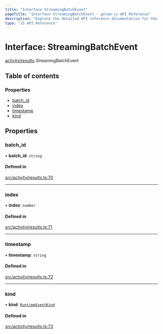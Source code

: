```yaml
---
title: "Interface StreamingBatchEvent"
pageTitle: "Interface StreamingBatchEvent - golem-js API Reference"
description: "Explore the detailed API reference documentation for the Interface StreamingBatchEvent within the golem-js SDK for the Golem Network."
type: "JS API Reference"
---
```

# Interface: StreamingBatchEvent

[activity/results](../modules/activity_results).StreamingBatchEvent

## Table of contents

### Properties

- [batch\_id](activity_results.StreamingBatchEvent#batch_id)
- [index](activity_results.StreamingBatchEvent#index)
- [timestamp](activity_results.StreamingBatchEvent#timestamp)
- [kind](activity_results.StreamingBatchEvent#kind)

## Properties

### batch\_id

• **batch\_id**: `string`

#### Defined in

[src/activity/results.ts:70](https://github.com/golemfactory/golem-js/blob/ed1cf1df/src/activity/results.ts#L70)

___

### index

• **index**: `number`

#### Defined in

[src/activity/results.ts:71](https://github.com/golemfactory/golem-js/blob/ed1cf1df/src/activity/results.ts#L71)

___

### timestamp

• **timestamp**: `string`

#### Defined in

[src/activity/results.ts:72](https://github.com/golemfactory/golem-js/blob/ed1cf1df/src/activity/results.ts#L72)

___

### kind

• **kind**: [`RuntimeEventKind`](activity_results.RuntimeEventKind)

#### Defined in

[src/activity/results.ts:73](https://github.com/golemfactory/golem-js/blob/ed1cf1df/src/activity/results.ts#L73)
